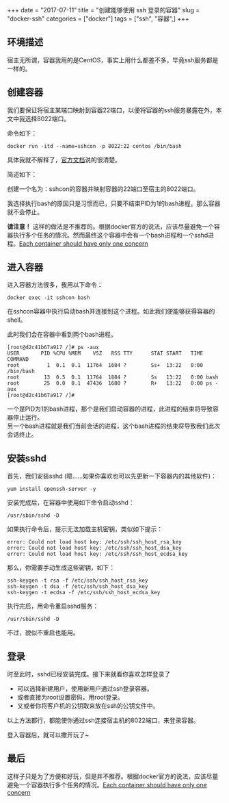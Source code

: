 +++
date = "2017-07-11"
title = "创建能够使用 ssh 登录的容器"
slug = "docker-ssh"
categories = ["docker"]
tags = ["ssh", "容器",]
+++

## 环境描述

宿主无所谓，容器我用的是CentOS，事实上用什么都差不多，毕竟ssh服务都是一样的。

## 创建容器

我们要保证将宿主某端口映射到容器22端口，以便将容器的ssh服务暴露在外，本文中我选择8022端口。

命令如下：

```
docker run -itd --name=sshcon -p 8022:22 centos /bin/bash
```

具体我就不解释了，[官方文档](https://docs.docker.com/engine/reference/run/)说的很清楚。

简述如下：

创建一个名为：sshcon的容器并映射容器的22端口至宿主的8022端口。

我选择执行bash的原因只是习惯而已，只要不结束PID为1的bash进程，那么容器就不会停止。

**请注意！** 这样的做法是不推荐的。根据docker官方的说法，应该尽量避免一个容器执行多个任务的情况。然而最终这个容器中会有一个bash进程和一个sshd进程。[Each container should have only one concern](https://docs.docker.com/engine/userguide/eng-image/dockerfile_best-practices/#each-container-should-have-only-one-concern)

## 进入容器

进入容器方法很多，我用以下命令：

```
docker exec -it sshcon bash
```

在sshcon容器中执行启动bash并连接到这个进程。如此我们便能够获得容器的shell。

此时我们会在容器中看到两个bash进程。 

```
[root@d2c41b67a917 /]# ps -aux
USER       PID %CPU %MEM    VSZ   RSS TTY      STAT START   TIME COMMAND
root         1  0.1  0.1  11764  1684 ?        Ss+  13:22   0:00 /bin/bash
root        13  0.5  0.1  11764  1884 ?        Ss   13:22   0:00 bash
root        25  0.0  0.1  47436  1680 ?        R+   13:22   0:00 ps -aux
[root@d2c41b67a917 /]#
```

一个是PID为1的bash进程，那个是我们启动容器的进程，此进程的结束将导致容器停止运行。  
另一个bash进程就是我们当前会话的进程，这个bash进程的结束将导致我们此次会话终止。  

## 安装sshd

首先，我们安装sshd (嗯……如果你喜欢也可以先更新一下容器内的其他软件)： 

```
yum install openssh-server -y
```

安装完成后，在容器中使用如下命令启动sshd：

```
/usr/sbin/sshd -D
```

如果执行命令后，提示无法加载主机密钥，类似如下提示：

```
error: Could not load host key: /etc/ssh/ssh_host_rsa_key
error: Could not load host key: /etc/ssh/ssh_host_dsa_key
error: Could not load host key: /etc/ssh/ssh_host_ecdsa_key
```

那么，你需要手动生成这些密钥，如下：

```
ssh-keygen -t rsa -f /etc/ssh/ssh_host_rsa_key
ssh-keygen -t dsa -f /etc/ssh/ssh_host_dsa_key
ssh-keygen -t ecdsa -f /etc/ssh/ssh_host_ecdsa_key 
```

执行完后，用命令重启sshd服务：

```
/usr/sbin/sshd -D
```

不过，貌似不重启也能用。

## 登录

时至此时，sshd已经安装完成。接下来就看你喜欢怎样登录了

- 可以选择新建用户，使用新用户通过ssh登录容器。
- 或者直接为root设置密码，用root登录。
- 又或者你将客户机的公钥取来放在ssh的公钥文件中。

以上方法都行，都能使你通过ssh连接宿主机的8022端口，来登录容器。

登入容器后，就可以撒开玩了~

## 最后

这样子只是为了方便和好玩，但是并不推荐。根据docker官方的说法，应该尽量避免一个容器执行多个任务的情况。[Each container should have only one concern](https://docs.docker.com/engine/userguide/eng-image/dockerfile_best-practices/#each-container-should-have-only-one-concern)



